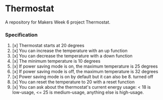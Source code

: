 # Thermostat

A repository for Makers Week 6 project Thermostat.

### Specification

1. [x] Thermostat starts at 20 degrees
2. [x] You can increase the temperature with an up function
3. [x] You can decrease the temperature with a down function
4. [x] The minimum temperature is 10 degrees
5. [x] If power saving mode is on, the maximum temperature is 25 degrees
6. [x] If power saving mode is off, the maximum temperature is 32 degrees
7. [x] Power saving mode is on by default but it can also be 8. turned off
9. [x] You can reset the temperature to 20 with a reset function
10. [x] You can ask about the thermostat's current energy usage: < 18 is low-usage, <= 25 is medium-usage, anything else is high-usage.
